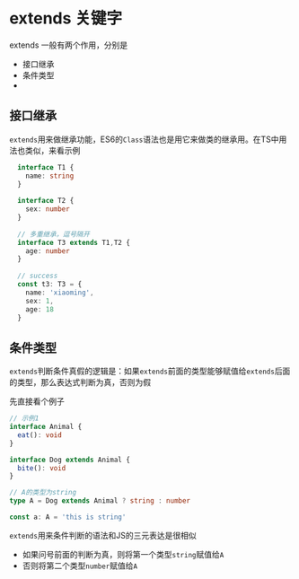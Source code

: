 # extends 关键字
extends 一般有两个作用，分别是

- 接口继承
- 条件类型
- 
## 接口继承
`extends`用来做继承功能，ES6的`Class`语法也是用它来做类的继承用。在TS中用法也类似，来看示例
```typescript
  interface T1 {
    name: string
  }
  
  interface T2 {
    sex: number
  }
  
  // 多重继承，逗号隔开
  interface T3 extends T1,T2 {
    age: number
  }
  
  // success
  const t3: T3 = {
    name: 'xiaoming',
    sex: 1,
    age: 18
  }
```
## 条件类型
`extends`判断条件真假的逻辑是：如果`extends`前面的类型能够赋值给`extends`后面的类型，那么表达式判断为真，否则为假

先直接看个例子
```typescript
// 示例1
interface Animal {
  eat(): void
}

interface Dog extends Animal {
  bite(): void
}

// A的类型为string
type A = Dog extends Animal ? string : number

const a: A = 'this is string'
```
`extends`用来条件判断的语法和JS的三元表达是很相似

- 如果问号前面的判断为真，则将第一个类型`string`赋值给`A`
- 否则将第二个类型`number`赋值给`A`

